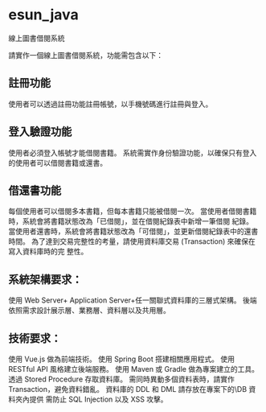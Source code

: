 # esun_java
線上圖書借閱系統

請實作一個線上圖書借閱系統，功能需包含以下：

## 註冊功能 
使用者可以透過註冊功能註冊帳號，以手機號碼進行註冊與登入。
## 登入驗證功能 
使用者必須登入帳號才能借閱書籍。 
系統需實作身份驗證功能，以確保只有登入的使用者可以借閱書籍或還書。
## 借還書功能 
每個使用者可以借閱多本書籍，但每本書籍只能被借閱一次。 
當使用者借閱書籍時，系統會將書籍狀態改為「已借閱」，並在借閱紀錄表中新增一筆借閱 紀錄。 
當使用者還書時，系統會將書籍狀態改為「可借閱」，並更新借閱紀錄表中的還書時間。 
為了達到交易完整性的考量，請使用資料庫交易 (Transaction) 來確保在寫入資料庫時的完 整性。
## 系統架構要求： 
使用 Web Server+ Application Server+任一關聯式資料庫的三層式架構。 
後端依照需求設計展示層、業務層、資料層以及共用層。
## 技術要求： 
使用 Vue.js 做為前端技術。 
使用 Spring Boot 搭建相關應用程式。 
使用 RESTful API 風格建立後端服務。 
使用 Maven 或 Gradle 做為專案建立的工具。 
透過 Stored Procedure 存取資料庫。 
需同時異動多個資料表時，請實作 Transaction，避免資料錯亂。 
資料庫的 DDL 和 DML 請存放在專案下的\DB 資料夾內提供 
需防止 SQL Injection 以及 XSS 攻擊。
